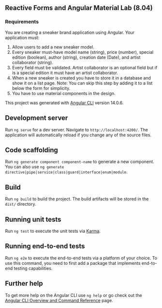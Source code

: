 ## Reactive Forms and Angular Material Lab (8.04)
### Requirements
You are creating a sneaker brand application using Angular. Your application must:

1. Allow users to add a new sneaker model.
2. Every sneaker must-have model name (string), price (number), special edition (boolean), author (string), creation date (Date), and artist collaborator (string).
3. Every field must be validated. Artist collaborator is an optional field but if is a special edition it must have an artist collaborator.
4. When a new sneaker is created you have to store it in a database and show it on a list page. Note: You can skip this step by adding it to a list below the form for simplicity.
5. You have to use material components in the design.


This project was generated with [Angular CLI](https://github.com/angular/angular-cli) version 14.0.6.

## Development server

Run `ng serve` for a dev server. Navigate to `http://localhost:4200/`. The application will automatically reload if you change any of the source files.

## Code scaffolding

Run `ng generate component component-name` to generate a new component. You can also use `ng generate directive|pipe|service|class|guard|interface|enum|module`.

## Build

Run `ng build` to build the project. The build artifacts will be stored in the `dist/` directory.

## Running unit tests

Run `ng test` to execute the unit tests via [Karma](https://karma-runner.github.io).

## Running end-to-end tests

Run `ng e2e` to execute the end-to-end tests via a platform of your choice. To use this command, you need to first add a package that implements end-to-end testing capabilities.

## Further help

To get more help on the Angular CLI use `ng help` or go check out the [Angular CLI Overview and Command Reference](https://angular.io/cli) page.
